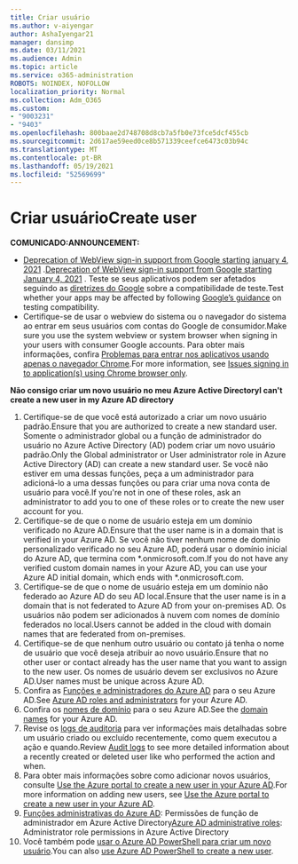 ```yaml
---
title: Criar usuário
ms.author: v-aiyengar
author: AshaIyengar21
manager: dansimp
ms.date: 03/11/2021
ms.audience: Admin
ms.topic: article
ms.service: o365-administration
ROBOTS: NOINDEX, NOFOLLOW
localization_priority: Normal
ms.collection: Adm_O365
ms.custom:
- "9003231"
- "9403"
ms.openlocfilehash: 800baae2d748708d8cb7a5fb0e73fce5dcf455cb
ms.sourcegitcommit: 2d617ae59eed0ce8b571339ceefce6473c03b94c
ms.translationtype: MT
ms.contentlocale: pt-BR
ms.lasthandoff: 05/19/2021
ms.locfileid: "52569699"
---
```

# <a name="create-user"></a><span data-ttu-id="27b6c-102">Criar usuário</span><span class="sxs-lookup"><span data-stu-id="27b6c-102">Create user</span></span>

<span data-ttu-id="27b6c-103">**COMUNICADO:**</span><span class="sxs-lookup"><span data-stu-id="27b6c-103">**ANNOUNCEMENT:**</span></span>

- <span data-ttu-id="27b6c-104">[Deprecation of WebView sign-in support from Google starting january 4, 2021](/azure/active-directory/external-identities/google-federation#deprecation-of-webview-sign-in-support) .</span><span class="sxs-lookup"><span data-stu-id="27b6c-104">[Deprecation of WebView sign-in support from Google starting January 4, 2021](/azure/active-directory/external-identities/google-federation#deprecation-of-webview-sign-in-support) .</span></span> <span data-ttu-id="27b6c-105">Teste se seus aplicativos podem ser afetados seguindo as [diretrizes do Google](https://go.microsoft.com/fwlink/?linkid=2157323) sobre a compatibilidade de teste.</span><span class="sxs-lookup"><span data-stu-id="27b6c-105">Test whether your apps may be affected by following [Google’s guidance](https://go.microsoft.com/fwlink/?linkid=2157323) on testing compatibility.</span></span>
- <span data-ttu-id="27b6c-106">Certifique-se de usar o webview do sistema ou o navegador do sistema ao entrar em seus usuários com contas do Google de consumidor.</span><span class="sxs-lookup"><span data-stu-id="27b6c-106">Make sure you use the system webview or system browser when signing in your users with consumer Google accounts.</span></span> <span data-ttu-id="27b6c-107">Para obter mais informações, confira [Problemas para entrar nos aplicativos usando apenas o navegador Chrome](/office365/troubleshoot/miscellaneous/chrome-behavior-affects-applications).</span><span class="sxs-lookup"><span data-stu-id="27b6c-107">For more information, see [Issues signing in to application(s) using Chrome browser only](/office365/troubleshoot/miscellaneous/chrome-behavior-affects-applications).</span></span>

<span data-ttu-id="27b6c-108">**Não consigo criar um novo usuário no meu Azure Active Directory**</span><span class="sxs-lookup"><span data-stu-id="27b6c-108">**I can't create a new user in my Azure AD directory**</span></span>

1. <span data-ttu-id="27b6c-109">Certifique-se de que você está autorizado a criar um novo usuário padrão.</span><span class="sxs-lookup"><span data-stu-id="27b6c-109">Ensure that you are authorized to create a new standard user.</span></span> <span data-ttu-id="27b6c-110">Somente o administrador global ou a função de administrador do usuário no Azure Active Directory (AD) podem criar um novo usuário padrão.</span><span class="sxs-lookup"><span data-stu-id="27b6c-110">Only the Global administrator or User administrator role in Azure Active Directory (AD) can create a new standard user.</span></span> <span data-ttu-id="27b6c-111">Se você não estiver em uma dessas funções, peça a um administrador para adicioná-lo a uma dessas funções ou para criar uma nova conta de usuário para você.</span><span class="sxs-lookup"><span data-stu-id="27b6c-111">If you're not in one of these roles, ask an administrator to add you to one of these roles or to create the new user account for you.</span></span>
1. <span data-ttu-id="27b6c-112">Certifique-se de que o nome de usuário esteja em um domínio verificado no Azure AD.</span><span class="sxs-lookup"><span data-stu-id="27b6c-112">Ensure that the user name is in a domain that is verified in your Azure AD.</span></span> <span data-ttu-id="27b6c-113">Se você não tiver nenhum nome de domínio personalizado verificado no seu Azure AD, poderá usar o domínio inicial do Azure AD, que termina com \*.onmicrosoft.com.</span><span class="sxs-lookup"><span data-stu-id="27b6c-113">If you do not have any verified custom domain names in your Azure AD, you can use your Azure AD initial domain, which ends with \*.onmicrosoft.com.</span></span>
1. <span data-ttu-id="27b6c-114">Certifique-se de que o nome de usuário esteja em um domínio não federado ao Azure AD do seu AD local.</span><span class="sxs-lookup"><span data-stu-id="27b6c-114">Ensure that the user name is in a domain that is not federated to Azure AD from your on-premises AD.</span></span> <span data-ttu-id="27b6c-115">Os usuários não podem ser adicionados à nuvem com nomes de domínio federados no local.</span><span class="sxs-lookup"><span data-stu-id="27b6c-115">Users cannot be added in the cloud with domain names that are federated from on-premises.</span></span>
1. <span data-ttu-id="27b6c-116">Certifique-se de que nenhum outro usuário ou contato já tenha o nome de usuário que você deseja atribuir ao novo usuário.</span><span class="sxs-lookup"><span data-stu-id="27b6c-116">Ensure that no other user or contact already has the user name that you want to assign to the new user.</span></span> <span data-ttu-id="27b6c-117">Os nomes de usuário devem ser exclusivos no Azure AD.</span><span class="sxs-lookup"><span data-stu-id="27b6c-117">User names must be unique across Azure AD.</span></span>
1. <span data-ttu-id="27b6c-118">Confira as [Funções e administradores do Azure AD](https://portal.azure.com/#blade/Microsoft_AAD_IAM/ActiveDirectoryMenuBlade/RolesAndAdministrators) para o seu Azure AD.</span><span class="sxs-lookup"><span data-stu-id="27b6c-118">See [Azure AD roles and administrators](https://portal.azure.com/#blade/Microsoft_AAD_IAM/ActiveDirectoryMenuBlade/RolesAndAdministrators) for your Azure AD.</span></span>
1. <span data-ttu-id="27b6c-119">Confira os [nomes de domínio](https://portal.azure.com/#blade/Microsoft_AAD_IAM/ActiveDirectoryMenuBlade/RolesAndAdministrators) para o seu Azure AD.</span><span class="sxs-lookup"><span data-stu-id="27b6c-119">See the [domain names](https://portal.azure.com/#blade/Microsoft_AAD_IAM/ActiveDirectoryMenuBlade/RolesAndAdministrators) for your Azure AD.</span></span>
1. <span data-ttu-id="27b6c-120">Revise os [logs de auditoria](https://portal.azure.com/#blade/Microsoft_AAD_IAM/ActiveDirectoryMenuBlade/RolesAndAdministrators) para ver informações mais detalhadas sobre um usuário criado ou excluído recentemente, como quem executou a ação e quando.</span><span class="sxs-lookup"><span data-stu-id="27b6c-120">Review [Audit logs](https://portal.azure.com/#blade/Microsoft_AAD_IAM/ActiveDirectoryMenuBlade/RolesAndAdministrators) to see more detailed information about a recently created or deleted user like who performed the action and when.</span></span>
1. <span data-ttu-id="27b6c-121">Para obter mais informações sobre como adicionar novos usuários, consulte [Use the Azure portal to create a new user in your Azure AD](/azure/active-directory/active-directory-users-create-azure-portal).</span><span class="sxs-lookup"><span data-stu-id="27b6c-121">For more information on adding new users, see [Use the Azure portal to create a new user in your Azure AD](/azure/active-directory/active-directory-users-create-azure-portal).</span></span>
1. <span data-ttu-id="27b6c-122">[Funções administrativas do Azure AD](/azure/active-directory/active-directory-assign-admin-roles): Permissões de função de administrador em Azure Active Directory</span><span class="sxs-lookup"><span data-stu-id="27b6c-122">[Azure AD administrative roles](/azure/active-directory/active-directory-assign-admin-roles): Administrator role permissions in Azure Active Directory</span></span>
1. <span data-ttu-id="27b6c-123">Você também pode [usar o Azure AD PowerShell para criar um novo usuário](/powershell/module/azuread/new-azureaduser?view=azureadps-2.0).</span><span class="sxs-lookup"><span data-stu-id="27b6c-123">You can also [use Azure AD PowerShell to create a new user](/powershell/module/azuread/new-azureaduser?view=azureadps-2.0).</span></span>
